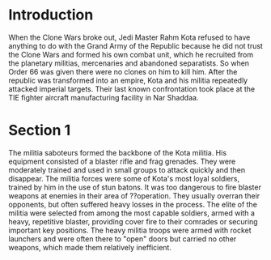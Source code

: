 # Introduction
When the Clone Wars broke out, Jedi Master Rahm Kota refused to have anything to do with the Grand Army of the Republic because he did not trust the Clone Wars and formed his own combat unit, which he recruited from the planetary militias, mercenaries and abandoned separatists.
So when Order 66 was given there were no clones on him to kill him.
After the republic was transformed into an empire, Kota and his militia repeatedly attacked imperial targets.
Their last known confrontation took place at the TIE fighter aircraft manufacturing facility in Nar Shaddaa.

# Section 1
The militia saboteurs formed the backbone of the Kota militia.
His equipment consisted of a blaster rifle and frag grenades.
They were moderately trained and used in small groups to attack quickly and then disappear.
The militia forces were some of Kota's most loyal soldiers, trained by him in the use of stun batons.
It was too dangerous to fire blaster weapons at enemies in their area of ??operation.
They usually overran their opponents, but often suffered heavy losses in the process.
The elite of the militia were selected from among the most capable soldiers, armed with a heavy, repetitive blaster, providing cover fire to their comrades or securing important key positions.
The heavy militia troops were armed with rocket launchers and were often there to "open" doors but carried no other weapons, which made them relatively inefficient.